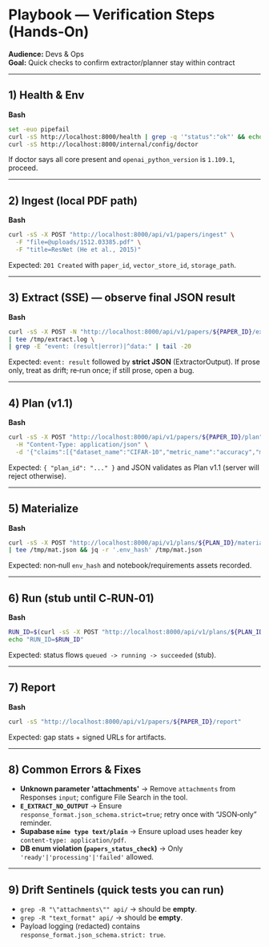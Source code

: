 # Playbook — Verification Steps (Hands‑On)
**Audience:** Devs & Ops  
**Goal:** Quick checks to confirm extractor/planner stay within contract

---

## 1) Health & Env
**Bash**
```bash
set -euo pipefail
curl -sS http://localhost:8000/health | grep -q '"status":"ok"' && echo "API OK"
curl -sS http://localhost:8000/internal/config/doctor
```

If doctor says all core present and `openai_python_version` is `1.109.1`, proceed.

---

## 2) Ingest (local PDF path)
**Bash**
```bash
curl -sS -X POST "http://localhost:8000/api/v1/papers/ingest" \
  -F "file=@uploads/1512.03385.pdf" \
  -F "title=ResNet (He et al., 2015)"
```

Expected: `201 Created` with `paper_id`, `vector_store_id`, `storage_path`.

---

## 3) Extract (SSE) — observe final JSON result
**Bash**
```bash
curl -sS -X POST -N "http://localhost:8000/api/v1/papers/${PAPER_ID}/extract" \
| tee /tmp/extract.log \
| grep -E "event: (result|error)|^data:" | tail -20
```

Expected: `event: result` followed by **strict JSON** (ExtractorOutput). If prose only, treat as drift; re‑run once; if still prose, open a bug.

---

## 4) Plan (v1.1)
**Bash**
```bash
curl -sS -X POST "http://localhost:8000/api/v1/papers/${PAPER_ID}/plan" \
  -H "Content-Type: application/json" \
  -d '{"claims":[{"dataset_name":"CIFAR-10","metric_name":"accuracy","metric_value":85.0,"units":"percent","source_citation":"Table 1","split":"test","method_snippet":"ResNet-18","confidence":0.9}],"budget_minutes":15}'
```

Expected: `{ "plan_id": "..." }` and JSON validates as Plan v1.1 (server will reject otherwise).

---

## 5) Materialize
**Bash**
```bash
curl -sS -X POST "http://localhost:8000/api/v1/plans/${PLAN_ID}/materialize" \
| tee /tmp/mat.json && jq -r '.env_hash' /tmp/mat.json
```

Expected: non‑null `env_hash` and notebook/requirements assets recorded.

---

## 6) Run (stub until C‑RUN‑01)
**Bash**
```bash
RUN_ID=$(curl -sS -X POST "http://localhost:8000/api/v1/plans/${PLAN_ID}/run" | jq -r '.run_id')
echo "RUN_ID=$RUN_ID"
```

Expected: status flows `queued -> running -> succeeded` (stub).

---

## 7) Report
**Bash**
```bash
curl -sS "http://localhost:8000/api/v1/papers/${PAPER_ID}/report"
```

Expected: gap stats + signed URLs for artifacts.

---

## 8) Common Errors & Fixes
- **Unknown parameter 'attachments'** → Remove `attachments` from Responses `input`; configure File Search in the tool.  
- **`E_EXTRACT_NO_OUTPUT`** → Ensure `response_format.json_schema.strict=true`; retry once with “JSON‑only” reminder.  
- **Supabase `mime type text/plain`** → Ensure upload uses header key `content-type: application/pdf`.  
- **DB enum violation (`papers_status_check`)** → Only `'ready'|'processing'|'failed'` allowed.

---

## 9) Drift Sentinels (quick tests you can run)
- `grep -R "\"attachments\"" api/` → should be **empty**.  
- `grep -R "text_format" api/` → should be **empty**.  
- Payload logging (redacted) contains `response_format.json_schema.strict: true`.